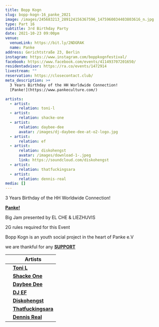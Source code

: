 ```yaml
---
title: Bopp Kogn
slug: bopp-kogn-16_panke_2021
image: /images/245683213_289124156367596_1475960034403803616_n.jpg
type: Part 16
subtitle: 3rd Birthday Party
date: 2021-10-23 09:00pm
venue:
  venueLink: https://bit.ly/2NDGRAK
  name: Panke
address: Gerichtstraße 23, Berlin
instagram: https://www.instagram.com/boppkognfestival/
facebook: https://www.facebook.com/events/411493707201650/
residentadvisor: https://ra.co/events/1472914
livestream: ""
reservation: https://closecontact.club/
meta_description: >+
  3 Years Birthday of the HH Worldwide Connection!
  [Panke!](https://www.pankeculture.com/)

artists:
  - artist:
      relation: toni-l
  - artist:
      relation: shacke-one
  - artist:
      relation: daybee-dee
      avatar: /images/dj-daybee-dee-at-o2-logo.jpg
  - artist:
      relation: ef
  - artist:
      relation: diskohengst
      avatar: /images/download-1-.jpeg
      link: https://soundcloud.com/diskohengst
  - artist:
      relation: thatfuckingsara
  - artist:
      relation: dennis-real
media: []
---
```

3 Years Birthday of the HH Worldwide Connection!

**[Panke!](https://www.pankeculture.com/)**

Big Jam presented by EL CHE & LIEZHUVIS 

2G rules required for this Event 

Bopp Kogn is an youth social project in the heart of Panke e.V

we are thankful for any **[SUPPORT](https://ko-fi.com/boppkogn)**

|     | **Artists**                                                      |
| --- | ---------------------------------------------------------------- |
|     | **[Toni L](https://bopp-kogn.africa/artists/toni-l/)**           |
|     | **[Shacke One](https://bopp-kogn.africa/artists/shacke-one/)**   |
|     | **[Daybee Dee](https://bopp-kogn.africa/artists/daybee-dee/)**   |
|     | **[DJ EF](https://bopp-kogn.africa/artists/ef/)**                |
|     | **[Diskohengst](https://bopp-kogn.africa/artists/schacke-one/)** |
|     | **[Thatfuckingsara](https://bopp-kogn.africa/artists/thatfuckingsara/)** |
|     | **[Dennis Real](https://bopp-kogn.africa/artists/dennisreal/)** |